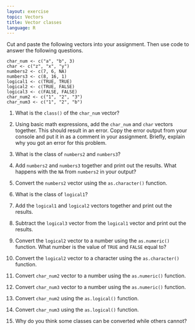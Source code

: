 ```yaml
---
layout: exercise
topic: Vectors
title: Vector classes
language: R
---
```


Cut and paste the following vectors into your assignment. Then use code to answer the following questions. 

```
char_num <- c("a", "b", 3)
char <- c("z", "x", "y")
numbers2 <- c(7, 6, NA)
numbers3 <- c(8, 16, 1)
logical1 <- c(TRUE, TRUE)
logical2 <- c(TRUE, FALSE)
logical3 <- c(FALSE, FALSE)
char_num2 <- c("1", "2", "3")
char_num3 <- c("1", "2", "b")
```
1. What is the `class()` of the `char_num` vector?  

2. Using basic math expressions, add the `char_num` and `char` vectors together. This should result in an error. Copy the error output from your console and put it in as a comment in your assignment. Briefly, explain why you got an error for this problem.  

3. What is the class of `numbers2` and `numbers3`?  

4. Add `numbers2` and `numbers3` together and print out the results. What happens with the `NA` from `numbers2` in your output?  

5. Convert the `numbers2` vector using the `as.character()` function. 

6. What is the class of `logical1`?  

7. Add the `logical1` and `logical2` vectors together and print out the results. 

8. Subtract the `logical3` vector from the `logical1` vector and print out the results. 

9. Convert the `logical2` vector to a number using the `as.numeric()` function. What number is the value of `TRUE` and `FALSE` equal to?

10. Convert the `logical2` vector to a character using the `as.character()` function. 

11. Convert `char_num2` vector to a number using the `as.numeric()` function.  

12. Convert `char_num3` vector to a number using the `as.numeric()` function.  

13. Convert `char_num2` using the `as.logical()` function.  

14. Convert `char_num3` using the `as.logical()` function.  

15. Why do you think some classes can be converted while others cannot? 






